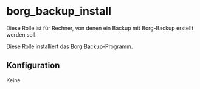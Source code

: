 # borg_backup_install

Diese Rolle ist für Rechner, von denen ein Backup mit Borg-Backup erstellt werden soll.

Diese Rolle installiert das Borg Backup-Programm.

## Konfiguration
Keine